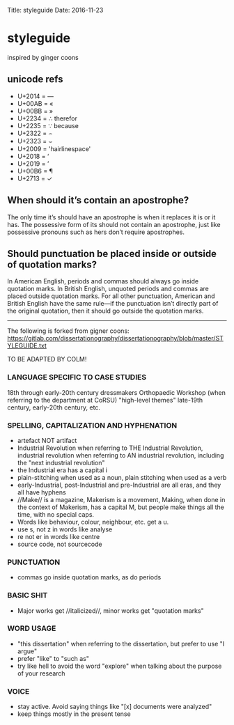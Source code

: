 Title: styleguide
Date: 2016-11-23

# styleguide
inspired by ginger coons

## unicode refs
* U+2014 = —
* U+00AB = «
* U+00BB = »
* U+2234 = ∴ therefor
* U+2235 = ∵ because
* U+2322 = ⌢
* U+2323 = ⌣
* U+2009 = 'hairlinespace'
* U+2018 = ‘
* U+2019 = ’
* U+00B6 = ¶
* U+2713 = ✓

## When should it’s contain an apostrophe?
The only time it’s should have an apostrophe is when it replaces it is or it has. The possessive form of its should not contain an apostrophe, just like possessive pronouns such as hers don’t require apostrophes.

## Should punctuation be placed inside or outside of quotation marks?
In American English, periods and commas should always go inside quotation marks. In British English, unquoted periods and commas are placed outside quotation marks. For all other punctuation, American and British English have the same rule—if the punctuation isn’t directly part of the original quotation, then it should go outside the quotation marks.

---

The following is forked from gigner coons: https://gitlab.com/dissertationography/dissertationography/blob/master/STYLEGUIDE.txt

TO BE ADAPTED BY COLM!

### LANGUAGE SPECIFIC TO CASE STUDIES
18th through early-20th century dressmakers
Orthopaedic Workshop (when referring to the department at CoRSU)
"high-level themes"
late-19th century, early-20th century, etc.

### SPELLING, CAPITALIZATION AND HYPHENATION
* artefact NOT artifact
* Industrial Revolution when referring to THE Industrial Revolution, industrial revolution when referring to AN industrial revolution, including the "next industrial revolution"
* the Industrial era has a capital i
* plain-stitching when used as a noun, plain stitching when used as a verb
* early-Industrial, post-Industrial and pre-Industrial are all eras, and they all have hyphens
* //Make// is a magazine, Makerism is a movement, Making, when done in the context of Makerism, has a capital M, but people make things all the time, with no special caps.
* Words like behaviour, colour, neighbour, etc. get a u.
* use s, not z in words like analyse
* re not er in words like centre
* source code, not sourcecode

### PUNCTUATION
* commas go inside quotation marks, as do periods

### BASIC SHIT
* Major works get //italicized//, minor works get "quotation marks"

### WORD USAGE
* "this dissertation" when referring to the dissertation, but prefer to use "I argue"
* prefer "like" to "such as"
* try like hell to avoid the word "explore" when talking about the purpose of your research

### VOICE
* stay active. Avoid saying things like "[x] documents were analyzed"
* keep things mostly in the present tense
